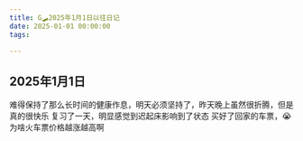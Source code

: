 ```yaml
---
title: G🛹2025年1月1日以往日记
date: 2025-01-01 00:00:00
tags:

---
```


## 2025年1月1日
难得保持了那么长时间的健康作息，明天必须坚持了，昨天晚上虽然很折腾，但是真的很快乐
复习了一天，明显感觉到迟起床影响到了状态
买好了回家的车票，😭为啥火车票价格越涨越高啊